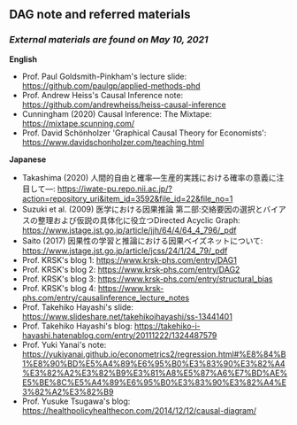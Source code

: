 ## DAG note and referred materials
### *External materials are found on May 10, 2021*

**English**
- Prof. Paul Goldsmith-Pinkham's lecture slide: https://github.com/paulgp/applied-methods-phd
- Prof. Andrew Heiss's Causal Inference note: https://github.com/andrewheiss/heiss-causal-inference
- Cunningham (2020) Causal Inference: The Mixtape: https://mixtape.scunning.com/
- Prof. David Schönholzer 'Graphical Causal Theory for Economists': https://www.davidschonholzer.com/teaching.html

**Japanese**
- Takashima (2020) 人間的自由と確率―生産的実践における確率の意義に注目して―: https://iwate-pu.repo.nii.ac.jp/?action=repository_uri&item_id=3592&file_id=22&file_no=1
- Suzuki et al. (2009) 医学における因果推論 第二部:交絡要因の選択とバイアスの整理および仮説の具体化に役立つDirected Acyclic Graph: https://www.jstage.jst.go.jp/article/jjh/64/4/64_4_796/_pdf
- Saito (2017) 因果性の学習と推論における因果ベイズネットについて: https://www.jstage.jst.go.jp/article/jcss/24/1/24_79/_pdf
- Prof. KRSK's blog 1: https://www.krsk-phs.com/entry/DAG1
- Prof. KRSK's blog 2: https://www.krsk-phs.com/entry/DAG2
- Prof. KRSK's blog 3: https://www.krsk-phs.com/entry/structural_bias
- Prof. KRSK's blog 4: https://www.krsk-phs.com/entry/causalinference_lecture_notes
- Prof. Takehiko Hayashi's slide: https://www.slideshare.net/takehikoihayashi/ss-13441401
- Prof. Takehiko Hayashi's blog: https://takehiko-i-hayashi.hatenablog.com/entry/20111222/1324487579
- Prof. Yuki Yanai's note: https://yukiyanai.github.io/econometrics2/regression.html#%E8%84%B1%E8%90%BD%E5%A4%89%E6%95%B0%E3%83%90%E3%82%A4%E3%82%A2%E3%82%B9%E3%81%A8%E5%87%A6%E7%BD%AE%E5%BE%8C%E5%A4%89%E6%95%B0%E3%83%90%E3%82%A4%E3%82%A2%E3%82%B9
- Prof. Yusuke Tsugawa's blog: https://healthpolicyhealthecon.com/2014/12/12/causal-diagram/
